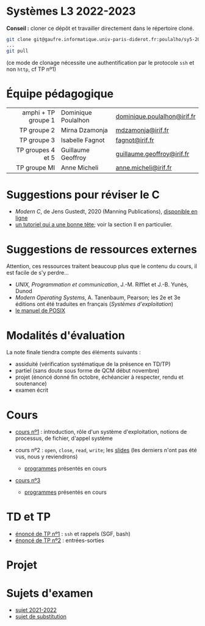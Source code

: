 Systèmes L3 2022-2023
=================

**Conseil :** cloner ce dépôt et travailler directement dans le répertoire cloné.

```bash
git clone git@gaufre.informatique.univ-paris-diderot.fr:poulalho/sy5-2022-2023.git
...
git pull
```
(ce mode de clonage nécessite une authentification par le protocole `ssh`
et non `http`, cf TP nº1)

# Équipe pédagogique

| | | |
|---:|---|---|
| amphi + TP groupe 1 | Dominique Poulalhon | dominique.poulalhon@irif.fr |
| TP groupe 2 | Mirna Dzamonja | mdzamonja@irif.fr |
| TP groupe 3 | Isabelle Fagnot | fagnot@irif.fr |
| TP groupes 4 et 5 | Guillaume Geoffroy |  guillaume.geoffroy@irif.fr |
| TP groupe  MI | Anne Micheli | anne.micheli@irif.fr |


# Suggestions pour réviser le C

* _Modern C_, de Jens Gustedt, 2020 (Manning Publications), [disponible en
  ligne](https://modernc.gforge.inria.fr/)
* [un tutoriel qui a une bonne
  tête](https://zestedesavoir.com/tutoriels/755/le-langage-c-1/); voir la
  section II en particulier.

# Suggestions de ressources externes 

Attention, ces ressources traitent beaucoup plus que le contenu du cours,
il est facile de s'y perdre...

* _UNIX, Programmation et communication_, J.-M. Rifflet et J.-B. Yunès, Dunod
* _Modern Operating Systems_, A. Tanenbaum, Pearson; les 2e et 3e éditions ont été traduites en français (_Systèmes d'exploitation_)
* [le manuel de POSIX](https://pubs.opengroup.org/onlinepubs/9699919799/)


# Modalités d'évaluation

La note finale tiendra compte des éléments suivants :
* assiduité (vérification systématique de la présence en TD/TP)
* partiel (sans doute sous forme de QCM début novembre)
* projet (énoncé donné fin octobre, échéancier à respecter, rendu et
  soutenance)
* examen écrit


# Cours

* [cours nº1](Cours/cours_1.pdf) : introduction, rôle d'un système
  d'exploitation, notions de processus, de fichier, d'appel système

* cours nº2 : `open`, `close`, `read`, `write`; les [slides](Cours/cours_2.pdf) 
  (les derniers n'ont pas été vus, nous y reviendrons)
  + [programmes](Cours/code_cours_2) présentés en cours

* [cours nº3](Cours/cours_3.pdf) 
  + [programmes](Cours/code_cours_3) présentés en cours


# TD et TP

* [énoncé de TP nº1](TP/TP1/tp1.pdf) : `ssh` et rappels (SGF, bash)
* [énoncé de TP nº2](TP/TP2/tp2.md) : entrées-sorties


# Projet


# Sujets d'examen

* [sujet 2021-2022](Examens/examen_2021-2022_session1_SY5.pdf)
* [sujet de substitution](Examens/substitution_2021-2022_SY5.pdf)

